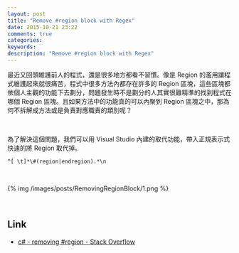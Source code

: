 ```yaml
---
layout: post
title: "Remove #region block with Regex"
date: 2015-10-21 23:22
comments: true
categories: 
keywords: 
description: "Remove #region block with Regex"
---
```


最近又回頭維護前人的程式，還是很多地方都看不習慣。像是 Region 的濫用讓程式維護起來就很痛苦，程式中很多方法內都存在許多的 Region 區塊，這些區塊都依個人主觀的功能下去劃分，問題發生時不是劃分的人其實很難精準的找到程式在哪個 Region 區塊。且如果方法中的功能真的可以內聚到 Region 區塊之中，那為何不拆解成方法或是負責對應職責的類別呢？  

<!-- More -->

<br/>


為了解決這個問題，我們可以用 Visual Studio 內建的取代功能，帶入正規表示式快速的將 Region 取代掉。  

    ^[ \t]*\#(region|endregion).*\n

<br/>


{% img /images/posts/RemovingRegionBlock/1.png %}

<br/>

Link
----
* [c# - removing #region - Stack Overflow](http://stackoverflow.com/questions/5083430/removing-region)
